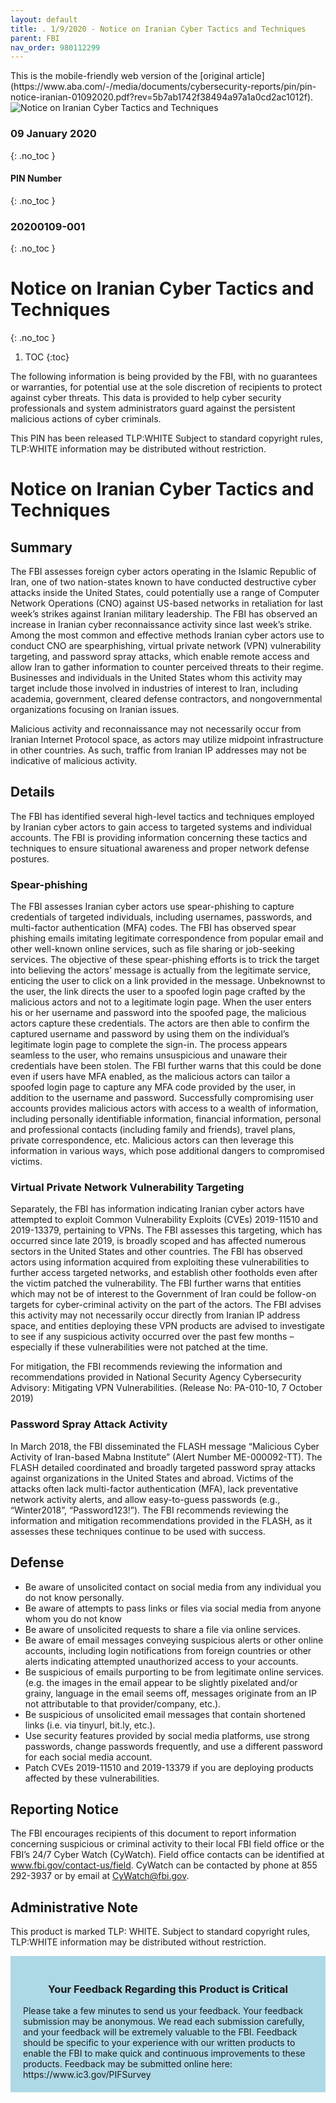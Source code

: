```yaml
---
layout: default
title: . 1/9/2020 - Notice on Iranian Cyber Tactics and Techniques  
parent: FBI 
nav_order: 980112299 
---
```

<style>
.dont-break-out {
  /* These are technically the same, but use both */
  overflow-wrap: break-word;
  word-wrap: break-word;

  -ms-word-break: break-all;
  /* This is the dangerous one in WebKit, as it breaks things wherever */
  word-break: break-all;
  /* Instead use this non-standard one: */
  word-break: break-word;
}
</style>

<div class="dont-break-out" markdown="1">
This is the mobile-friendly web version of the [original article](https://www.aba.com/-/media/documents/cybersecurity-reports/pin/pin-notice-iranian-01092020.pdf?rev=5b7ab1742f38494a97a1a0cd2ac1012f).

<img src="https://statics.bsafes.com/images/publications/PIN%20Notice%20Iranian%2001092020.png" alt="Notice on Iranian Cyber Tactics and Techniques" style="display:block; margin:0 auto">

### 09 January 2020 
{: .no_toc }
#### PIN Number
{: .no_toc }
### 20200109-001 
{: .no_toc }  
# Notice on Iranian Cyber Tactics and Techniques 
{: .no_toc }

1. TOC
{:toc}

The following information is being provided by the FBI, with no guarantees or warranties, for potential use at the sole discretion of recipients to protect against cyber threats. This data is provided to help cyber security professionals and system administrators guard against the persistent malicious actions of cyber criminals.

This PIN has been released TLP:WHITE Subject to standard copyright rules, TLP:WHITE information may be distributed without restriction.

# Notice on Iranian Cyber Tactics and Techniques

## Summary
The FBI assesses foreign cyber actors operating in the Islamic Republic of Iran, one of two nation-states known to have conducted destructive cyber attacks inside the United States, could potentially use a range of Computer Network Operations (CNO) against US-based networks in retaliation for last week’s strikes against Iranian military leadership. The FBI has observed an increase in Iranian cyber reconnaissance activity since last week’s strike. Among the most common and effective methods Iranian cyber actors use to conduct CNO are spearphishing, virtual private network (VPN) vulnerability targeting, and password spray attacks, which enable remote access and allow Iran to gather information to counter perceived threats to their regime. Businesses and individuals in the United States whom this activity may target include those involved in industries of interest to Iran, including academia, government, cleared defense contractors, and nongovernmental organizations focusing on Iranian issues.

Malicious activity and reconnaissance may not necessarily occur from Iranian Internet Protocol space, as actors may utilize midpoint infrastructure in other countries. As such, traffic from Iranian IP addresses may not be indicative of malicious activity.

## Details
The FBI has identified several high-level tactics and techniques employed by Iranian cyber actors to gain access to targeted systems and individual accounts. The FBI is providing information concerning these tactics and techniques to ensure situational awareness and proper network defense postures.

### Spear-phishing
The FBI assesses Iranian cyber actors use spear-phishing to capture credentials of targeted individuals, including usernames, passwords, and multi-factor authentication (MFA) codes. The FBI has observed spear phishing emails imitating legitimate correspondence from popular email and other well-known online services, such as file sharing or job-seeking services. The objective of these spear-phishing efforts is to trick the target into believing the actors’ message is actually from the legitimate service, enticing the user to click on a link provided in the message. Unbeknownst to the user, the link directs the user to a spoofed login page crafted by the malicious actors and not to a legitimate login page. When the user enters his or her username and password into the spoofed page, the malicious actors capture these credentials. The actors are then able to confirm the captured username and password by using them on the individual’s legitimate login page to complete the sign-in. The process appears seamless to the user, who remains unsuspicious and unaware their credentials have been stolen. The FBI further warns that this could be done even if users have MFA enabled, as the malicious actors can tailor a spoofed login page to capture any MFA code provided by the user, in addition to the username and password. Successfully compromising user accounts provides malicious actors with access to a wealth of information, including personally identifiable information, financial information, personal and professional contacts (including family and friends), travel plans, private correspondence, etc. Malicious actors can then leverage this information in various ways, which pose additional dangers to compromised victims.

### Virtual Private Network Vulnerability Targeting
Separately, the FBI has information indicating Iranian cyber actors have attempted to exploit Common Vulnerability Exploits (CVEs) 2019-11510 and 2019-13379, pertaining to VPNs. The FBI assesses this targeting, which has occurred since late 2019, is broadly scoped and has affected numerous sectors in the United States and other countries. The FBI has observed actors using information acquired from exploiting these vulnerabilities to further access targeted networks, and establish other footholds even after the victim patched the vulnerability. The FBI further warns that entities which may not be of interest to the Government of Iran could be follow-on targets for cyber-criminal activity on the part of the actors. The FBI advises this activity may not necessarily occur directly from Iranian IP address space, and entities deploying these VPN products are advised to investigate to see if any suspicious activity occurred over the past few months – especially if these vulnerabilities were not patched at the time.

For mitigation, the FBI recommends reviewing the information and recommendations provided in National Security Agency Cybersecurity Advisory: Mitigating VPN Vulnerabilities. (Release No: PA-010-10, 7 October 2019)

### Password Spray Attack Activity
In March 2018, the FBI disseminated the FLASH message “Malicious Cyber Activity of Iran-based Mabna Institute” (Alert Number ME-000092-TT). The FLASH detailed coordinated and broadly targeted password spray attacks against organizations in the United States and abroad. Victims of the attacks often lack multi-factor authentication (MFA), lack preventative network activity alerts, and allow easy-to-guess passwords (e.g., “Winter2018”, “Password123!”). The FBI recommends reviewing the information and mitigation recommendations provided in the FLASH, as it assesses these techniques continue to be used with success.

## Defense
- Be aware of unsolicited contact on social media from any individual you do not know personally.
- Be aware of attempts to pass links or files via social media from anyone whom you do not know
- Be aware of unsolicited requests to share a file via online services.
- Be aware of email messages conveying suspicious alerts or other online accounts, including login notifications from foreign countries or other alerts indicating attempted unauthorized access to your accounts.
- Be suspicious of emails purporting to be from legitimate online services. (e.g. the images in the email appear to be slightly pixelated and/or grainy, language in the email seems off, messages originate from an IP not attributable to that provider/company, etc.).
- Be suspicious of unsolicited email messages that contain shortened links (i.e. via tinyurl, bit.ly, etc.).
- Use security features provided by social media platforms, use strong passwords, change passwords frequently, and use a different password for each social media account. 
- Patch CVEs 2019-11510 and 2019-13379 if you are deploying products affected by these vulnerabilities.

## Reporting Notice
The FBI encourages recipients of this document to report information concerning suspicious or criminal activity to their local FBI field office or the FBI’s 24/7 Cyber Watch (CyWatch). Field office contacts can be identified at www.fbi.gov/contact-us/field. CyWatch can be contacted by phone at 855 292-3937 or by email at CyWatch@fbi.gov. 

## Administrative Note 
This product is marked TLP: WHITE. Subject to standard copyright rules, TLP:WHITE information may be distributed without restriction.

<div style="background-color:lightblue; padding:20px" markdown="1">
<h3 style="text-align:center">Your Feedback Regarding this Product is Critical</h3>
Please take a few minutes to send us your feedback. Your feedback submission may be anonymous. We read each submission carefully, and your feedback will be extremely valuable to the FBI. Feedback should be specific to your experience with our written products to enable the FBI to make quick and continuous improvements to these products. Feedback may be submitted online here: https://www.ic3.gov/PIFSurvey
</div>
</div>
